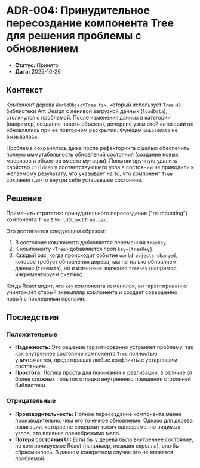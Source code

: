 # ADR-004: Принудительное пересоздание компонента Tree для решения проблемы с обновлением

* **Статус:** Принято
* **Дата:** 2025-10-26

## Контекст

Компонент дерева `WorldObjectTree.tsx`, который использует `Tree` из библиотеки Ant Design с ленивой загрузкой данных (`loadData`), столкнулся с проблемой. После изменения данных в категории (например, создание нового объекта), дочерние узлы этой категории не обновлялись при ее повторном раскрытии. Функция `onLoadData` не вызывалась.

Проблема сохранялась даже после рефакторинга с целью обеспечить полную иммутабельность обновлений состояния (создание новых массивов и объектов вместо мутации). Попытки вручную удалить свойство `children` у соответствующего узла в состоянии не приводили к желаемому результату, что указывает на то, что компонент `Tree` сохранял где-то внутри себя устаревшее состояние.

## Решение

Применить стратегию принудительного пересоздания ("re-mounting") компонента `Tree` в `WorldObjectTree.tsx`.

Это достигается следующим образом:

1. В состояние компонента добавляется переменная `treeKey`.
2. К компоненту `<Tree>` добавляется проп `key={treeKey}`.
3. Каждый раз, когда происходит событие `world-objects-changed`, которое требует обновления дерева, мы не только обновляем данные (`treeData`), но и изменяем значение `treeKey` (например, инкрементируем счетчик).

Когда React видит, что `key` компонента изменился, он гарантированно уничтожает старый экземпляр компонента и создает совершенно новый с последними пропами.

## Последствия

### Положительные

* **Надежность:** Это решение гарантированно устраняет проблему, так как внутреннее состояние компонента `Tree` полностью уничтожается, предотвращая любые конфликты с устаревшим состоянием.
* **Простота:** Логика проста для понимания и реализации, в отличие от более сложных попыток отладки внутреннего поведения сторонней библиотеки.

### Отрицательные

* **Производительность:** Полное пересоздание компонента менее производительно, чем его точечное обновление. Однако для дерева навигации, которое не содержит тысяч одновременно видимых узлов, это влияние пренебрежимо мало.
* **Потеря состояния UI:** Если бы у дерева было внутреннее состояние, не контролируемое React (например, позиция скролла), оно бы сбрасывалось. В данном конкретном случае это не является проблемой.
